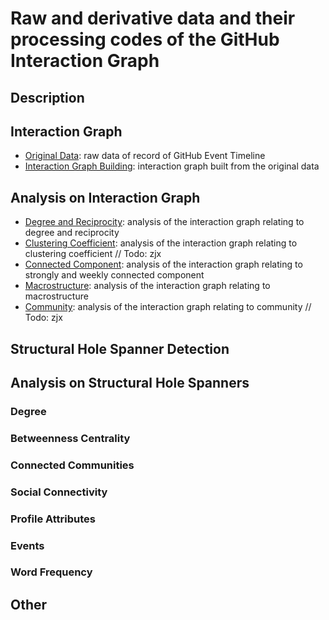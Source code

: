 # Raw and derivative data and their processing codes of the GitHub Interaction Graph

## Description

## Interaction Graph
-  [Original Data](https://github.com/codeplay0314/GitHub-Interaction-Graph/tree/main/data/GHArchive): raw data of record of GitHub Event Timeline
- [Interaction Graph Building](https://github.com/codeplay0314/GitHub-Interaction-Graph/tree/main/data/Graph): interaction graph built from the original data

## Analysis on Interaction Graph
- [Degree and Reciprocity](https://github.com/codeplay0314/GitHub-Interaction-Graph/tree/main/data/Analysis/Degree&Reciprocity): analysis of the interaction graph relating to degree and reciprocity
- [Clustering Coefficient](https://github.com/codeplay0314/GitHub-Interaction-Graph/tree/main/data/Analysis/ClusteringCoefficient): analysis of the interaction graph relating to clustering coefficient
// Todo: zjx
- [Connected Component](https://github.com/codeplay0314/GitHub-Interaction-Graph/tree/main/data/Analysis/ConnectedComponent): analysis of the interaction graph relating to strongly and weekly connected component
- [Macrostructure](https://github.com/codeplay0314/GitHub-Interaction-Graph/tree/main/data/Analysis/Macrostructure): analysis of the interaction graph relating to macrostructure
- [Community](https://github.com/codeplay0314/GitHub-Interaction-Graph/tree/main/data/Analysis/Community): analysis of the interaction graph relating to community
// Todo: zjx

## Structural Hole Spanner Detection

## Analysis on Structural Hole Spanners
### Degree
### Betweenness Centrality
### Connected Communities
### Social Connectivity
### Profile Attributes
### Events
### Word Frequency

## Other
